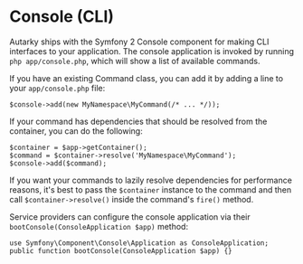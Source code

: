 # Console (CLI)

Autarky ships with the Symfony 2 Console component for making CLI interfaces to your application. The console application is invoked by running `php app/console.php`, which will show a list of available commands.

If you have an existing Command class, you can add it by adding a line to your `app/console.php` file:

	$console->add(new MyNamespace\MyCommand(/* ... */));

If your command has dependencies that should be resolved from the container, you can do the following:

	$container = $app->getContainer();
	$command = $container->resolve('MyNamespace\MyCommand');
	$console->add($command);

If you want your commands to lazily resolve dependencies for performance reasons, it's best to pass the `$container` instance to the command and then call `$container->resolve()` inside the command's `fire()` method.

Service providers can configure the console application via their `bootConsole(ConsoleApplication $app)` method:

	use Symfony\Component\Console\Application as ConsoleApplication;
	public function bootConsole(ConsoleApplication $app) {}
